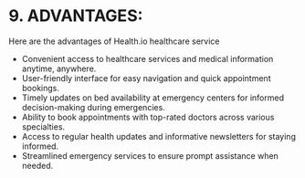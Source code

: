 # **9. ADVANTAGES:**
Here are the advantages of Health.io healthcare service
- Convenient access to healthcare services and medical information anytime, anywhere.
- User-friendly interface for easy navigation and quick appointment bookings.
- Timely updates on bed availability at emergency centers for informed decision-making during emergencies.
- Ability to book appointments with top-rated doctors across various specialties.
- Access to regular health updates and informative newsletters for staying informed.
- Streamlined emergency services to ensure prompt assistance when needed.
